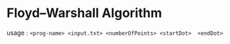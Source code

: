 # Floyd–Warshall Algorithm
usage : ``` <prog-name> <input.txt> <numberOfPoints> <startDot>  <endDot> ```

